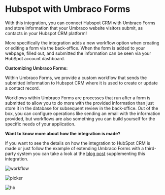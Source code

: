 # Hubspot with Umbraco Forms
With this integration, you can connect Hubspot CRM with Umbraco Forms and store information  that your Umbraco website visitors submit, as contacts in your Hubspot CRM platform!

More specifically the integration adds a new workflow option when creating or editing a form via the back-office. When the form is added to your webpage, filled out, and submitted the information can be seen via your HubSpot account dashboard. 

**Customizing Umbraco Forms:**

Within Umbraco Forms, we provide a custom workflow that sends the submitted information to Hubspot CRM where it is used to create or update a contact record. 

Workflows within Umbraco Forms are processes that run after a form is submitted to allow you to do more with the provided information than just store it in the database for subsequent review in the back-office. Out of the box, you can configure operations like sending an email with the information provided, but workflows are also something you can build yourself for the specific needs of your application. 

**Want to know more about how the integration is made?**

If you want to see the details on how the integration to HubSpot CRM is made or just follow the example of extending Umbraco Forms with a third-party system you can take a look at the [blog post](https://umbraco.com/blog/integrating-umbraco-forms-with-hubspot-crm/) supplementing this integration. 

![workflow](https://github.com/umbraco/Umbraco.Forms.Integrations/blob/v10/docs/integrationsreadmes/src/Umbraco.Forms.Integrations.Crm.Hubspot/docs/images/workflow.png)

![picker](https://github.com/umbraco/Umbraco.Forms.Integrations/blob/v10/docs/integrationsreadmes/src/Umbraco.Forms.Integrations.Crm.Hubspot/docs/images/picker.png)

![hb](https://github.com/umbraco/Umbraco.Forms.Integrations/blob/v10/docs/integrationsreadmes/src/Umbraco.Forms.Integrations.Crm.Hubspot/docs/images/hb.png)